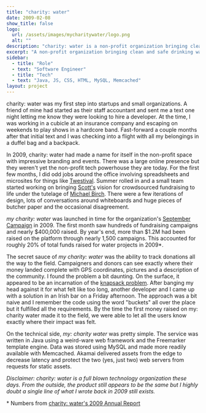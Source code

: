 ```yaml
---
title: "charity: water"
date: 2009-02-08
show_title: false
logo:
  url: /assets/images/mycharitywater/logo.png
  alt: ""
description: "charity: water is a non-profit organization bringing clean and safe drinking water to people in developing countries."
excerpt: "A non-profit organization bringing clean and safe drinking water to people in developing countries."
sidebar:
  - title: "Role"
  - text: "Software Engineer"
  - title: "Tech"
  - text: "Java, JS, CSS, HTML, MySQL, Memcached"
layout: project
---
```


<p>charity: water was my first step into startups and small organizations. A friend of mine had started as their staff accountant and sent me a text one night letting me know they were looking to hire a developer. At the time, I was working in a cubicle at an insurance company and escaping on weekends to play shows in a hardcore band. Fast-forward a couple months after that initial text and I was checking into a flight with all my belongings in a duffel bag and a backpack.</p>

<p>In 2009, charity: water had made a name for itself in the non-profit space with impressive branding and events. There was a large online presence but they weren't yet the non-profit tech powerhouse they are today. For the first few months, I did odd jobs around the office involving spreadsheets and microsites for things like <a href="https://archive.charitywater.org/twestival/" rel="external">Twestival</a>. Summer rolled in and a small team started working on bringing <a href="https://en.wikipedia.org/wiki/Scott_Harrison_(charity_founder)" rel="external">Scott's</a> vision for crowdsourced fundraising to life under the tutelage of <a href="https://en.wikipedia.org/wiki/Michael_Birch_(businessman)" rel="external">Michael Birch</a>. There were a few iterations of design, lots of conversations around whiteboards and huge pieces of butcher paper and the occasional disagreement.</p>

<p><i>my charity: water </i> was launched in time for the organization's <a href="https://www.charitywater.org/september/" rel="external">September Campaign</a> in 2009. The first month saw hundreds of fundraising campaigns and nearly $400,000 raised. By year's end, more than $1.2M had been raised on the platform through nearly 1,500 campaigns. This accounted for roughly 20% of total funds raised for water projects in 2009*.</p>

<p>The secret sauce of <i>my charity: water</i> was the ability to track donations all the way to the field. Campaigners and donors can see exactly where their money landed complete with GPS coordinates, pictures and a description of the community. I found the problem a bit daunting. On the surface, it appeared to be an incarnation of the <a href="https://en.wikipedia.org/wiki/Knapsack_problem" rel="external">knapsack problem</a>. After banging my head against it for what felt like too long, another developer and I came up with a solution in an Irish bar on a Friday afternoon. The approach was a bit naive and I remember the code using the word "buckets" all over the place but it fulfilled all the requirements. By the time the first money raised on my: charity water made it to the field, we were able to let all the users know exactly where their impact was felt.</p>

<p>On the technical side, <i>my: charity water</i> was pretty simple. The service was written in Java using a weird-ware web framework and the Freemarker template engine. Data was stored using MySQL and made more readily available with Memcached. Akamai delivered assets from the edge to decrease latency and protect the two (yes, just two) web servers from requests for static assets.</p>

<p><i>Disclaimer: charity: water is a full blown technology organization these days. From the outside, the product still appears to be the same but I highly doubt a single line of what I wrote back in 2009 still exists.</i></p>

\* Numbers from <a href="https://d11sa1anfvm2xk.cloudfront.net/about/downloads/cw_09_annual_report.pdf" rel="external">charity: water's 2009 Annual Report</a>
